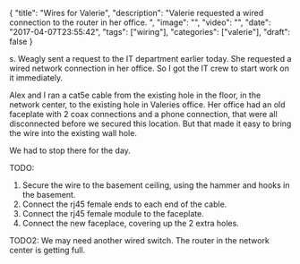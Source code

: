 
{
  "title": "Wires for Valerie",
  "description": "Valerie requested a wired connection to the router in her office.  ",
  "image": "",
  "video": "",
  "date": "2017-04-07T23:55:42",
  "tags": ["wiring"],
  "categories": ["valerie"],
  "draft": false
}


s. Weagly sent a request to the IT department earlier today.  She requested a wired network connection in her office.  So I got the IT crew to start work on it immediately.

Alex and I ran a cat5e cable from the existing hole in the floor, in the network center, to the existing hole in Valeries office.  Her office had an old faceplate with 2 coax connections and a phone connection, that were all disconnected before we secured this location.  But that made it easy to bring the wire into the existing wall hole.

We had to stop there for the day.  

TODO:
1. Secure the wire to the basement ceiling, using the hammer and hooks in the basement.
2. Connect the rj45 female ends to each end of the cable.
3. Connect the rj45 female module to the faceplate.
4. Connect the new faceplace, covering up the 2 extra holes.

TODO2:
We may need another wired switch.  The router in the network center is getting full.
